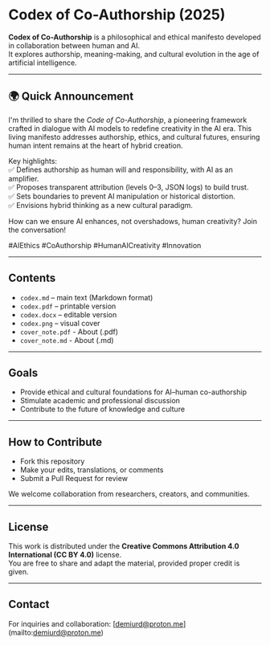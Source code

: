 # Codex of Co-Authorship (2025)

**Codex of Co-Authorship** is a philosophical and ethical manifesto developed in collaboration between human and AI.  
It explores authorship, meaning-making, and cultural evolution in the age of artificial intelligence.

___
## 🌍 Quick Announcement

I'm thrilled to share the *Code of Co-Authorship*, a pioneering framework crafted in dialogue with AI models to redefine creativity in the AI era. This living manifesto addresses authorship, ethics, and cultural futures, ensuring human intent remains at the heart of hybrid creation.  

Key highlights:  
✅ Defines authorship as human will and responsibility, with AI as an amplifier.  
✅ Proposes transparent attribution (levels 0–3, JSON logs) to build trust.  
✅ Sets boundaries to prevent AI manipulation or historical distortion.  
✅ Envisions hybrid thinking as a new cultural paradigm.  

How can we ensure AI enhances, not overshadows, human creativity? Join the conversation!  

#AIEthics #CoAuthorship #HumanAICreativity #Innovation
___

## Contents
- `codex.md` – main text (Markdown format)  
- `codex.pdf` – printable version  
- `codex.docx` – editable version  
- `codex.png` – visual cover  
- `cover_note.pdf` - About (.pdf)
- `cover_note.md` - About (.md)
---

## Goals
- Provide ethical and cultural foundations for AI–human co-authorship  
- Stimulate academic and professional discussion  
- Contribute to the future of knowledge and culture  

---

## How to Contribute
- Fork this repository  
- Make your edits, translations, or comments  
- Submit a Pull Request for review  

We welcome collaboration from researchers, creators, and communities.  

---

## License
This work is distributed under the **Creative Commons Attribution 4.0 International (CC BY 4.0)** license.  
You are free to share and adapt the material, provided proper credit is given.  

---

## Contact
For inquiries and collaboration: [demiurd@proton.me] (mailto:demiurd@proton.me)  

